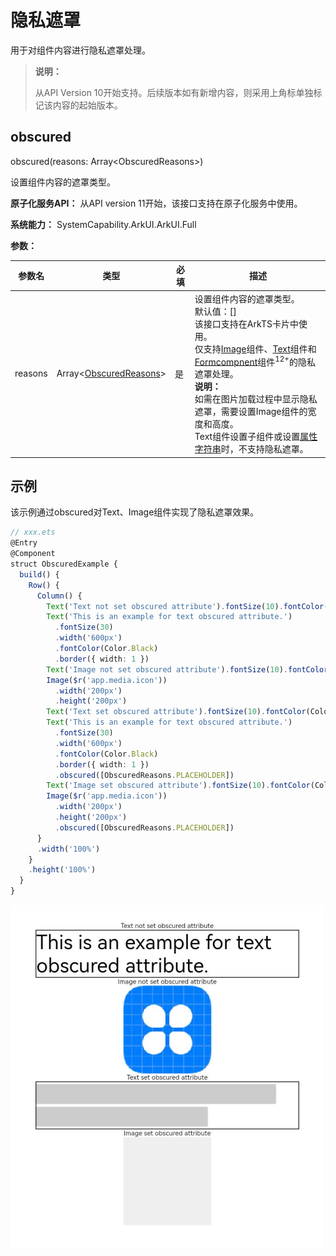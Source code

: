 # 隐私遮罩

用于对组件内容进行隐私遮罩处理。

>  **说明：**
>
> 从API Version 10开始支持。后续版本如有新增内容，则采用上角标单独标记该内容的起始版本。

## obscured

obscured(reasons: Array&lt;ObscuredReasons&gt;)

设置组件内容的遮罩类型。

**原子化服务API：** 从API version 11开始，该接口支持在原子化服务中使用。

**系统能力：** SystemCapability.ArkUI.ArkUI.Full

**参数：** 


| 参数名 | 类型                                     | 必填                                   | 描述                                  |
| -----| ------------------------------------------ | ------------------------------------ | ------------------------------------ |
| reasons | Array<[ObscuredReasons](ts-appendix-enums.md#obscuredreasons10)> | 是 | 设置组件内容的遮罩类型。<br>默认值：[]<br/>该接口支持在ArkTS卡片中使用。<br/>仅支持[Image](ts-basic-components-image.md)组件、[Text](ts-basic-components-text.md)组件<!--Del-->和[Formcompnent](ts-basic-components-formcomponent-sys.md)组件<sup>12+</sup><!--DelEnd-->的隐私遮罩处理。<br/>**说明：**<br/>如需在图片加载过程中显示隐私遮罩，需要设置Image组件的宽度和高度。<br/>Text组件设置子组件或设置[属性字符串](ts-universal-styled-string.md#属性字符串)时，不支持隐私遮罩。 |

## 示例

该示例通过obscured对Text、Image组件实现了隐私遮罩效果。

```ts
// xxx.ets
@Entry
@Component
struct ObscuredExample {
  build() {
    Row() {
      Column() {
        Text('Text not set obscured attribute').fontSize(10).fontColor(Color.Black)
        Text('This is an example for text obscured attribute.')
          .fontSize(30)
          .width('600px')
          .fontColor(Color.Black)
          .border({ width: 1 })
        Text('Image not set obscured attribute').fontSize(10).fontColor(Color.Black)
        Image($r('app.media.icon'))
          .width('200px')
          .height('200px')
        Text('Text set obscured attribute').fontSize(10).fontColor(Color.Black)
        Text('This is an example for text obscured attribute.')
          .fontSize(30)
          .width('600px')
          .fontColor(Color.Black)
          .border({ width: 1 })
          .obscured([ObscuredReasons.PLACEHOLDER])
        Text('Image set obscured attribute').fontSize(10).fontColor(Color.Black)
        Image($r('app.media.icon'))
          .width('200px')
          .height('200px')
          .obscured([ObscuredReasons.PLACEHOLDER])
      }
      .width('100%')
    }
    .height('100%')
  }
}
```

![obscured](figures/obscured.png)

